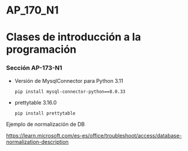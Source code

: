# AP_170_N1

<h1>Clases de introducción a la programación</1>

<h3>Sección AP-173-N1</h3>

<ul>
<li>Versión de MysqlConnector para Python 3.11
<p><code>pip install mysql-connector-python==8.0.33</code></p></li>
<li>prettytable 3.16.0
<p><code>pip install prettytable</code></p></li>
</ul>

Ejemplo de normalización de DB

https://learn.microsoft.com/es-es/office/troubleshoot/access/database-normalization-description

